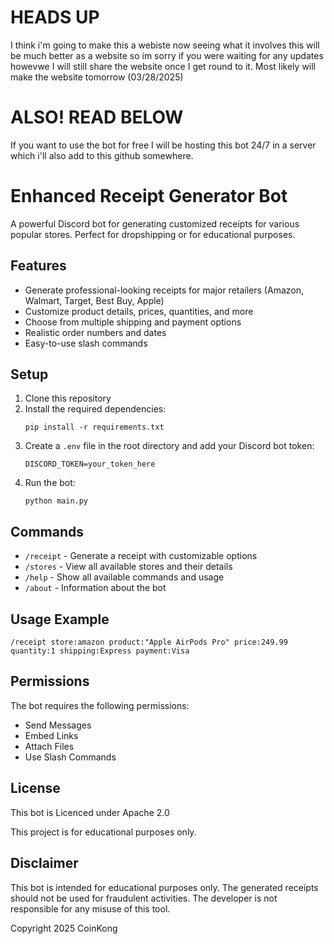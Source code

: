 # HEADS UP

I think i'm going to make this a webiste now seeing what it involves this will be much better as a website so im sorry if you were waiting for any updates howevwe I will still share the website once I get round to it. Most likely will make the website tomorrow (03/28/2025) 

# ALSO! READ BELOW

If you want to use the bot for free I will be hosting this bot 24/7 in a server which i'll also add to this github somewhere.

# Enhanced Receipt Generator Bot

A powerful Discord bot for generating customized receipts for various popular stores. Perfect for dropshipping or for educational purposes.

## Features

- Generate professional-looking receipts for major retailers (Amazon, Walmart, Target, Best Buy, Apple)
- Customize product details, prices, quantities, and more
- Choose from multiple shipping and payment options
- Realistic order numbers and dates
- Easy-to-use slash commands

## Setup

1. Clone this repository
2. Install the required dependencies:
   ```
   pip install -r requirements.txt
   ```
3. Create a `.env` file in the root directory and add your Discord bot token:
   ```
   DISCORD_TOKEN=your_token_here
   ```
4. Run the bot:
   ```
   python main.py
   ```

## Commands

- `/receipt` - Generate a receipt with customizable options
- `/stores` - View all available stores and their details
- `/help` - Show all available commands and usage
- `/about` - Information about the bot

## Usage Example

```
/receipt store:amazon product:"Apple AirPods Pro" price:249.99 quantity:1 shipping:Express payment:Visa
```

## Permissions

The bot requires the following permissions:
- Send Messages
- Embed Links
- Attach Files
- Use Slash Commands

## License
This bot is Licenced under Apache 2.0

This project is for educational purposes only.

## Disclaimer

This bot is intended for educational purposes only. The generated receipts should not be used for fraudulent activities. The developer is not responsible for any misuse of this tool.

Copyright 2025 CoinKong
